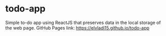 # todo-app
Simple to-do app using ReactJS that preserves data in the local storage of the web page. GitHub Pages link: https://elvladi15.github.io/todo-app
